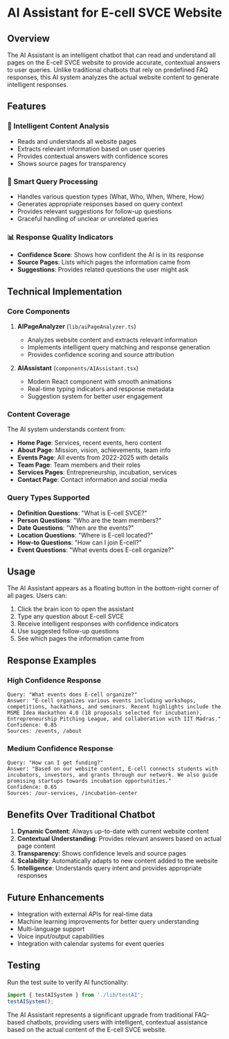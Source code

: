 # AI Assistant for E-cell SVCE Website

## Overview

The AI Assistant is an intelligent chatbot that can read and understand all pages on the E-cell SVCE website to provide accurate, contextual answers to user queries. Unlike traditional chatbots that rely on predefined FAQ responses, this AI system analyzes the actual website content to generate intelligent responses.

## Features

### 🧠 Intelligent Content Analysis
- Reads and understands all website pages
- Extracts relevant information based on user queries
- Provides contextual answers with confidence scores
- Shows source pages for transparency

### 🎯 Smart Query Processing
- Handles various question types (What, Who, When, Where, How)
- Generates appropriate responses based on query context
- Provides relevant suggestions for follow-up questions
- Graceful handling of unclear or unrelated queries

### 📊 Response Quality Indicators
- **Confidence Score**: Shows how confident the AI is in its response
- **Source Pages**: Lists which pages the information came from
- **Suggestions**: Provides related questions the user might ask

## Technical Implementation

### Core Components

1. **AIPageAnalyzer** (`lib/aiPageAnalyzer.ts`)
   - Analyzes website content and extracts relevant information
   - Implements intelligent query matching and response generation
   - Provides confidence scoring and source attribution

2. **AIAssistant** (`components/AIAssistant.tsx`)
   - Modern React component with smooth animations
   - Real-time typing indicators and response metadata
   - Suggestion system for better user engagement

### Content Coverage

The AI system understands content from:
- **Home Page**: Services, recent events, hero content
- **About Page**: Mission, vision, achievements, team info
- **Events Page**: All events from 2022-2025 with details
- **Team Page**: Team members and their roles
- **Services Pages**: Entrepreneurship, incubation, services
- **Contact Page**: Contact information and social media

### Query Types Supported

- **Definition Questions**: "What is E-cell SVCE?"
- **Person Questions**: "Who are the team members?"
- **Date Questions**: "When are the events?"
- **Location Questions**: "Where is E-cell located?"
- **How-to Questions**: "How can I join E-cell?"
- **Event Questions**: "What events does E-cell organize?"

## Usage

The AI Assistant appears as a floating button in the bottom-right corner of all pages. Users can:

1. Click the brain icon to open the assistant
2. Type any question about E-cell SVCE
3. Receive intelligent responses with confidence indicators
4. Use suggested follow-up questions
5. See which pages the information came from

## Response Examples

### High Confidence Response
```
Query: "What events does E-cell organize?"
Answer: "E-cell organizes various events including workshops, competitions, hackathons, and seminars. Recent highlights include the MSME Idea Hackathon 4.0 (18 proposals selected for incubation), Entrepreneurship Pitching League, and collaboration with IIT Madras."
Confidence: 0.85
Sources: /events, /about
```

### Medium Confidence Response
```
Query: "How can I get funding?"
Answer: "Based on our website content, E-cell connects students with incubators, investors, and grants through our network. We also guide promising startups towards incubation opportunities."
Confidence: 0.65
Sources: /our-services, /incubation-center
```

## Benefits Over Traditional Chatbot

1. **Dynamic Content**: Always up-to-date with current website content
2. **Contextual Understanding**: Provides relevant answers based on actual page content
3. **Transparency**: Shows confidence levels and source pages
4. **Scalability**: Automatically adapts to new content added to the website
5. **Intelligence**: Understands query intent and provides appropriate responses

## Future Enhancements

- Integration with external APIs for real-time data
- Machine learning improvements for better query understanding
- Multi-language support
- Voice input/output capabilities
- Integration with calendar systems for event queries

## Testing

Run the test suite to verify AI functionality:
```typescript
import { testAISystem } from './lib/testAI';
testAISystem();
```

The AI Assistant represents a significant upgrade from traditional FAQ-based chatbots, providing users with intelligent, contextual assistance based on the actual content of the E-cell SVCE website.
